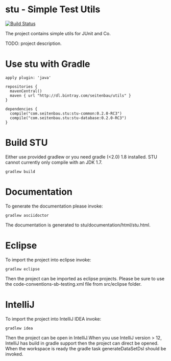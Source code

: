 # stu - Simple Test Utils

[![Build Status](https://buildhive.cloudbees.com/job/Seitenbau/job/stu/badge/icon)](https://buildhive.cloudbees.com/job/Seitenbau/job/stu/)

The project contains simple utils for JUnit and Co.

TODO: project description.

# Use stu with Gradle 


    apply plugin: 'java'
    
    repositories {
      mavenCentral()
      maven { url "http://dl.bintray.com/seitenbau/utils" }
    }
    
    dependencies {
      compile("com.seitenbau.stu:stu-common:0.2.0-RC3")
      compile("com.seitenbau.stu:stu-database:0.2.0-RC3")
    }

# Build STU

Either use provided gradlew or you need gradle (<2.0) 1.8 installed. STU cannot currently only compile with an JDK 1.7.

	gradlew build


# Documentation
To generate the documentation please invoke:

	gradlew asciidoctor

The documentation is generated to stu/documentation/html/stu.html.

# Eclipse 

To import the project into eclipse invoke:

	gradlew eclipse
	
Then the project can be imported as eclipse projects.
Please be sure to use the code-conventions-sb-testing.xml file from src/eclipse folder.

# IntelliJ

To import the project into IntelliJ IDEA  invoke:

    gradlew idea

Then the project can be open in IntelliJ.When you use IntelliJ version > 12, IntelliJ has build in
gradle support  then the project can direct be opened. When the workspace is ready the gradle task generateDataSetDsl should be invoked.
